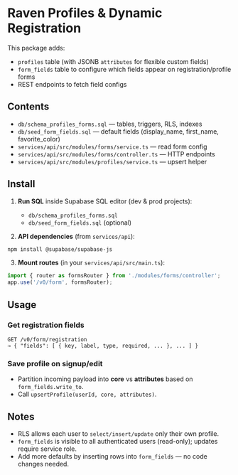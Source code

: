 # Raven Profiles & Dynamic Registration
This package adds:
- `profiles` table (with JSONB `attributes` for flexible custom fields)
- `form_fields` table to configure which fields appear on registration/profile forms
- REST endpoints to fetch field configs

## Contents
- `db/schema_profiles_forms.sql` — tables, triggers, RLS, indexes
- `db/seed_form_fields.sql` — default fields (display_name, first_name, favorite_color)
- `services/api/src/modules/forms/service.ts` — read form config
- `services/api/src/modules/forms/controller.ts` — HTTP endpoints
- `services/api/src/modules/profiles/service.ts` — upsert helper

## Install
1) **Run SQL** inside Supabase SQL editor (dev & prod projects):  
   - `db/schema_profiles_forms.sql`  
   - `db/seed_form_fields.sql` (optional)

2) **API dependencies** (from `services/api`):
```bash
npm install @supabase/supabase-js
```

3) **Mount routes** (in your `services/api/src/main.ts`):
```ts
import { router as formsRouter } from './modules/forms/controller';
app.use('/v0/form', formsRouter);
```

## Usage

### Get registration fields
```
GET /v0/form/registration
→ { "fields": [ { key, label, type, required, ... }, ... ] }
```

### Save profile on signup/edit
- Partition incoming payload into **core** vs **attributes** based on `form_fields.write_to`.
- Call `upsertProfile(userId, core, attributes)`.

## Notes
- RLS allows each user to `select/insert/update` only their own profile.
- `form_fields` is visible to all authenticated users (read-only); updates require service role.
- Add more defaults by inserting rows into `form_fields` — no code changes needed.
